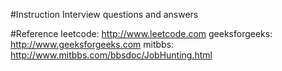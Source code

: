 #Instruction
    Interview questions and answers

#Reference
    leetcode: http://www.leetcode.com
    geeksforgeeks: http://www.geeksforgeeks.com
    mitbbs: http://www.mitbbs.com/bbsdoc/JobHunting.html

   
